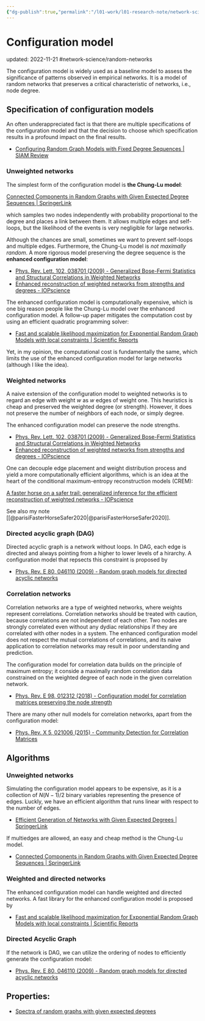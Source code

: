 ```yaml
---
{"dg-publish":true,"permalink":"/l01-work/l01-research-note/network-science/configuration-model/","dgPassFrontmatter":true}
---
```



# Configuration model
updated: 2022-11-21
#network-science/random-networks

The configuration model is widely used as a baseline model to assess the significance of patterns observed in empirical networks.  It is a model of random networks that preserves a critical characteristic of networks, i.e., node degree. 

## Specification of configuration models
An often underappreciated fact is that there are multiple specifications of the configuration model and that the decision to choose which specification results in a profound impact on the final results. 

- [Configuring Random Graph Models with Fixed Degree Sequences | SIAM Review](https://epubs.siam.org/doi/10.1137/16M1087175)


### Unweighted networks

The simplest form of the configuration model is **the Chung-Lu model**:

[Connected Components in Random Graphs with Given Expected Degree Sequences | SpringerLink](https://link.springer.com/article/10.1007/PL00012580)

which samples two nodes independently with probability proportional to the degree and places a link between them. It allows multiple edges and self-loops, but the likelihood of the events is very negligible for large networks.

Although the chances are small, sometimes we want to prevent self-loops and multiple edges. Furthermore,  the Chung-Lu model is *not maximally random*. A more rigorous model preserving the degree sequence is the **enhanced configuration model**:

- [Phys. Rev. Lett. 102, 038701 (2009) - Generalized Bose-Fermi Statistics and Structural Correlations in Weighted Networks](https://journals.aps.org/prl/abstract/10.1103/PhysRevLett.102.038701)
- [Enhanced reconstruction of weighted networks from strengths and degrees - IOPscience](https://iopscience.iop.org/article/10.1088/1367-2630/16/4/043022)

The enhanced configuration model is computationally expensive, which is one big reason people like the Chung-Lu model over the enhanced configuration model. A follow-up paper mitigates the computation cost by using an efficient quadratic programming solver:

- [Fast and scalable likelihood maximization for Exponential Random Graph Models with local constraints | Scientific Reports](https://www.nature.com/articles/s41598-021-93830-4)

Yet, in my opinion, the computational cost is fundamentally the same, which limits the use of the enhanced configuration model for large networks (although I like the idea). 

### Weighted networks 

A naive extension of the configuration model to weighted networks is to regard an edge with weight $w$ as $w$ edges of weight one. This heuristics is cheap and preserved the weighted degree (or strength). However, it does not preserve the number of neighbors of each node, or simply degree.

The enhanced configuration model can preserve the node strengths.

- [Phys. Rev. Lett. 102, 038701 (2009) - Generalized Bose-Fermi Statistics and Structural Correlations in Weighted Networks](https://journals.aps.org/prl/abstract/10.1103/PhysRevLett.102.038701)
- [Enhanced reconstruction of weighted networks from strengths and degrees - IOPscience](https://iopscience.iop.org/article/10.1088/1367-2630/16/4/043022)

One can decouple edge placement and weight distribution process and yield a more computationally efficient algorithms, which is an idea at the heart of the conditional maximum-entropy reconstruction models (CREM):

[A faster horse on a safer trail: generalized inference for the efficient reconstruction of weighted networks - IOPscience](https://iopscience.iop.org/article/10.1088/1367-2630/ab74a7/meta)

See also my note [[@parisiFasterHorseSafer2020\|@parisiFasterHorseSafer2020]].



### Directed acyclic graph (DAG)

Directed acyclic graph is a network without loops. In DAG, each edge is directed and always pointing from a higher to lower levels of a hirarchy. A configuration model that repsects this constraint is proposed by 

- [Phys. Rev. E 80, 046110 (2009) - Random graph models for directed acyclic networks](https://journals.aps.org/pre/abstract/10.1103/PhysRevE.80.046110)

### Correlation networks

Correlation networks are a type of weighted networks, where weights represent correlations. Correlation networks should be treated with caution, because correlations are not independent of each other. Two nodes are strongly correlated even without any dydiac relationships if they are correlated with other nodes in a system. The enhanced configuration model does not respect the mutual correlations of correlations, and its naive application to correlation networks may result in poor understanding and prediction. 

The configuration model for correlation data builds on the principle of maximum entropy; it conside a maximally random correlation data constrained on the weighted degree of each node in the given correlation network. 

- [Phys. Rev. E 98, 012312 (2018) - Configuration model for correlation matrices preserving the node strength](https://journals.aps.org/pre/abstract/10.1103/PhysRevE.98.012312)

There are many other null models for correlation networks, apart from the configuration model:

- [Phys. Rev. X 5, 021006 (2015) - Community Detection for Correlation Matrices](https://journals.aps.org/prx/abstract/10.1103/PhysRevX.5.021006)



## Algorithms

### Unweighted networks
Simulating the configuration model appears to be expensive, as it is a collection of $N(N-1)/2$ binary variables representing the presence of edges. Luckly, we have an efficient algorithm that runs linear with respect to the number of edges.

- [Efficient Generation of Networks with Given Expected Degrees | SpringerLink](https://link.springer.com/chapter/10.1007/978-3-642-21286-4_10)

If multiedges are allowed, an easy and cheap method is the Chung-Lu model.

- [Connected Components in Random Graphs with Given Expected Degree Sequences | SpringerLink](https://link.springer.com/article/10.1007/PL00012580)

### Weighted and directed networks

The enhanced configuration model can handle weighted and directed networks. A fast library for the enhanced configuration model is proposed by 

- [Fast and scalable likelihood maximization for Exponential Random Graph Models with local constraints | Scientific Reports](https://www.nature.com/articles/s41598-021-93830-4)

### Directed Acyclic Graph

If the network is DAG, we can utilize the ordering of nodes to efficiently generate the configuration model:

- [Phys. Rev. E 80, 046110 (2009) - Random graph models for directed acyclic networks](https://journals.aps.org/pre/abstract/10.1103/PhysRevE.80.046110)

## Properties: 
- [Spectra of random graphs with given expected degrees](https://www.pnas.org/doi/epdf/10.1073/pnas.0937490100)